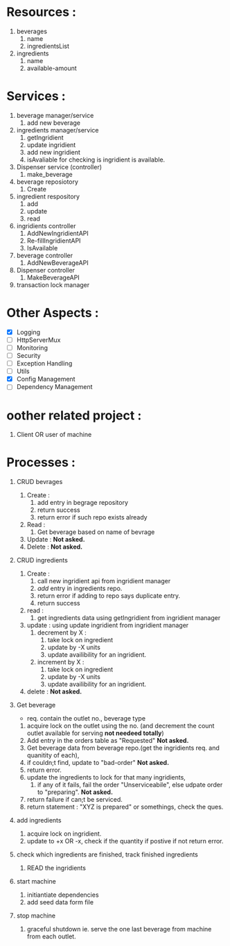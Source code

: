 # Resources : 
1. beverages
   1. name
   2. ingredientsList
2. ingredients
   1. name
   2. available-amount


# Services :
1. beverage manager/service
   1. add new beverage
2. ingredients manager/service
   1. getIngridient
   2. update ingridient
   3. add new ingridient
   4. isAvaliable for checking is ingridient is available.
3. Dispenser service (controller)
   1. make_beverage
4. beverage reposiotory
   1. Create
5. ingredient respository
   1. add
   2. update
   3. read
6. ingridients controller
   1. AddNewIngridientAPI
   2. Re-fillIngridientAPI
   3. IsAvailable
7. beverage controller
   1. AddNewBeverageAPI
8. Dispenser controller
   1. MakeBeverageAPI
9.  transaction lock manager

# Other Aspects :
-[x] Logging
-[ ] HttpServerMux
-[ ] Monitoring
-[ ] Security
-[ ] Exception Handling
-[ ] Utils
-[x] Config Management
-[ ] Dependency Management

# oother related project :
1. Client OR user of machine

# Processes :
1. CRUD bevrages
   1. Create : 
      1. add entry in begrage repository
      2. return success
      3. return error if such repo exists already
   2. Read :
      1. Get beverage based on name of bevrage
   3. Update : **Not asked.**
   4. Delete : **Not asked.**

2. CRUD ingredients
   1. Create :
      1. call new ingridient api from ingridient manager
      2. _add_ entry in ingredients repo.
      3. return error if adding to repo says duplicate entry.
      4. return success
   2. read : 
      1. get ingredients data using getIngridient from ingridient manager
   3. update : using update ingridient from ingridient manager
      1. decrement by X : 
         1. take lock on ingredient 
         2. update by -X units
         3. update availibility for an ingridient.
      2. increment by X :
         1. take lock on ingredient 
         2. update by -X units
         3. update availibility for an ingridient.
   4. delete : **Not asked.**
3. Get beverage
   - req. contain the outlet no., beverage type
   1. acquire lock on the outlet using the no. (and decrement the count outlet available for serving **not needeed totally**)
   2. Add entry in the orders table as "Requested" **Not asked.**
   3. Get beverage data from beverage repo.(get the ingridients req. and quanitity of each), 
   4. if couldn;t find, update to "bad-order" **Not asked.**
   5. return error.
   6. update the ingredients to lock for that many ingridients, 
      1. if any of it fails, fail the order "Unserviceabile", else udpate order to "preparing". **Not asked.**
   7. return failure if can;t be serviced.
   8. return statement : "XYZ is prepared" or somethings, check the ques.
4. add ingredients
   1. acquire lock on ingridient.
   2. update to +x OR -x, check if the quantity if postive if not return error.
5. check which ingredients are finished, track finished ingredients
   1. READ the ingridients
6. start machine
   1. initiantiate dependencies
   2. add seed data form file
7.  stop machine
    1.  graceful shutdown ie. serve the one last beverage from machine from each outlet.